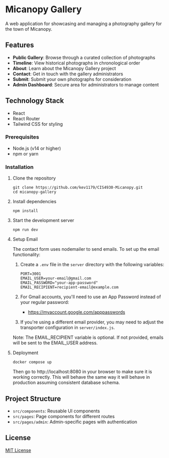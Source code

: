 # Micanopy Gallery

A web application for showcasing and managing a photography gallery for the town of Micanopy.

## Features

- **Public Gallery**: Browse through a curated collection of photographs
- **Timeline**: View historical photographs in chronological order
- **About**: Learn about the Micanopy Gallery project
- **Contact**: Get in touch with the gallery administrators
- **Submit**: Submit your own photographs for consideration
- **Admin Dashboard**: Secure area for administrators to manage content

## Technology Stack

- React
- React Router
- Tailwind CSS for styling

### Prerequisites

- Node.js (v14 or higher)
- npm or yarn

### Installation

1. Clone the repository

   ```
   git clone https://github.com/kev1179/CIS4930-Micanopy.git
   cd micanopy-gallery
   ```

2. Install dependencies

   ```
   npm install
   ```

3. Start the development server

   ```
   npm run dev
   ```

4. Setup Email

   The contact form uses nodemailer to send emails. To set up the email functionality:

   1. Create a `.env` file in the `server` directory with the following variables:

      ```
      PORT=3001
      EMAIL_USER=your-email@gmail.com
      EMAIL_PASSWORD="your-app-password"
      EMAIL_RECIPIENT=recipient-email@example.com
      ```

   2. For Gmail accounts, you'll need to use an App Password instead of your regular password:

      - https://myaccount.google.com/apppasswords

   3. If you're using a different email provider, you may need to adjust the transporter configuration in `server/index.js`.

   Note: The EMAIL_RECIPIENT variable is optional. If not provided, emails will be sent to the EMAIL_USER address.

5. Deployment
   ```
   docker compose up
   ```
   Then go to http://localhost:8080 in your browser to make sure it is working correctly. This will behave the same way it will behave in production assuming consistent database schema.

## Project Structure

- `src/components`: Reusable UI components
- `src/pages`: Page components for different routes
- `src/pages/admin`: Admin-specific pages with authentication

## License

[MIT License](LICENSE)
